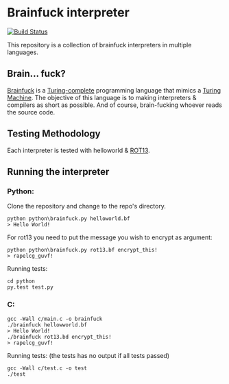 Brainfuck interpreter
=====================
[![Build Status](https://travis-ci.org/AdrianTeng/brainfuck.svg?branch=master)](https://travis-ci.org/AdrianTeng/brainfuck)

This repository is a collection of brainfuck interpreters in multiple languages.

Brain... fuck?
--------------
[Brainfuck](http://en.wikipedia.org/wiki/Brainfuck#Brainfuck.27s_formal_.22parent_language.22) is a [Turing-complete](http://en.wikipedia.org/wiki/Turing_completeness) programming language that mimics a [Turing Machine](http://en.wikipedia.org/wiki/Turing_machine). The objective of this language is to making interpreters \& compilers as short as possible. And of course, brain-fucking whoever reads the source code.


Testing Methodology
-------------------
Each interpreter is tested with helloworld \& [ROT13](http://en.wikipedia.org/wiki/ROT13).


Running the interpreter
-----------------------
### Python:
Clone the repository and change to the repo's directory.

    python python\brainfuck.py helloworld.bf
    > Hello World!

For rot13 you need to put the message you wish to encrypt as argument:

    python python\brainfuck.py rot13.bf encrypt_this!
    > rapelcg_guvf!

Running tests:

    cd python
    py.test test.py

### C:

    gcc -Wall c/main.c -o brainfuck
    ./brainfuck hellowworld.bf
    > Hello World!
    ./brainfuck rot13.bd encrypt_this!
    > rapelcg_guvf!


Running tests: (the tests has no output if all tests passed)

    gcc -Wall c/test.c -o test
    ./test
